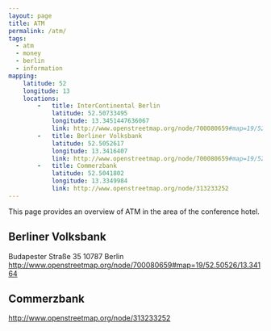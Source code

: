 ```yaml
---
layout: page
title: ATM
permalink: /atm/
tags:
  - atm
  - money
  - berlin
  - information
mapping: 
    latitude: 52 
    longitude: 13 
    locations: 
        -   title: InterContinental Berlin 
            latitude: 52.50733495 
            longitude: 13.3451447636067  
            link: http://www.openstreetmap.org/node/700080659#map=19/52.50526/13.34164 
        -   title: Berliner Volksbank 
            latitude: 52.5052617 
            longitude: 13.3416407  
            link: http://www.openstreetmap.org/node/700080659#map=19/52.50526/13.34164  
        -   title: Commerzbank
            latitude: 52.5041802 
            longitude: 13.3349984 
            link: http://www.openstreetmap.org/node/313233252
---
```


This page provides an overview of ATM in the area of the conference hotel.


Berliner Volksbank
------------------
Budapester Straße 35
10787 Berlin 
http://www.openstreetmap.org/node/700080659#map=19/52.50526/13.34164 

Commerzbank
-----------
http://www.openstreetmap.org/node/313233252 
